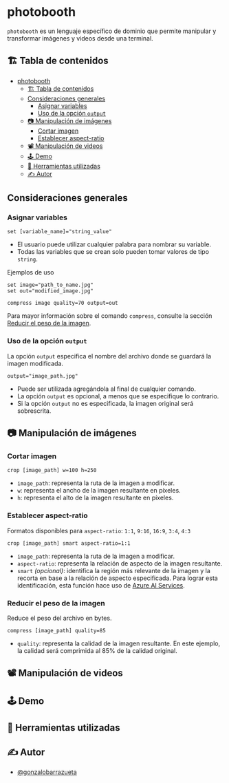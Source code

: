 # photobooth

`photobooth` es un lenguaje específico de dominio que permite manipular y transformar imágenes y videos desde una terminal.

## 🏗️ Tabla de contenidos

<!-- TOC -->
* [photobooth](#photobooth)
  * [🏗️ Tabla de contenidos](#-tabla-de-contenidos)
  * [Consideraciones generales](#consideraciones-generales)
    * [Asignar variables](#asignar-variables)
    * [Uso de la opción `output`](#uso-de-la-opción-output)
  * [📷 Manipulación de imágenes](#-manipulación-de-imágenes)
    * [Cortar imagen](#cortar-imagen)
    * [Establecer aspect-ratio](#establecer-aspect-ratio)
  * [📽️ Manipulación de videos](#-manipulación-de-videos)
  * [🕹️ Demo](#-demo)
  * [🔨 Herramientas utilizadas](#-herramientas-utilizadas)
  * [✍️ Autor](#-autor)
<!-- TOC -->

## Consideraciones generales

### Asignar variables
```
set [variable_name]="string_value"
```
- El usuario puede utilizar cualquier palabra para nombrar su variable.
- Todas las variables que se crean solo pueden tomar valores de tipo `string`.

Ejemplos de uso
```
set image="path_to_name.jpg"
set out="modified_image.jpg"

compress image quality=70 output=out
```
Para mayor información sobre el comando `compress`, consulte la sección [Reducir el peso de la imagen](#reducir-el-peso-de-la-imagen).

### Uso de la opción `output`
La opción `output` especifica el nombre del archivo donde se guardará la imagen modificada.
````
output="image_path.jpg"
````
- Puede ser utilizada agregándola al final de cualquier comando.
- La opción `output` es opcional, a menos que se especifique lo contrario.
- Si la opción `output` no es especificada, la imagen original será sobrescrita.

## 📷 Manipulación de imágenes

### Cortar imagen
```
crop [image_path] w=100 h=250
```
- `image_path`: representa la ruta de la imagen a modificar.
- `w`: representa el ancho de la imagen resultante en píxeles.
- `h`: representa el alto de la imagen resultante en píxeles.

### Establecer aspect-ratio
Formatos disponibles para `aspect-ratio`: `1:1`, `9:16`, `16:9`, `3:4`, `4:3`
```
crop [image_path] smart aspect-ratio=1:1
```
- `image_path`: representa la ruta de la imagen a modificar.
- `aspect-ratio`: representa la relación de aspecto de la imagen resultante.
- `smart` _(opcional)_: identifica la región más relevante de la imagen y la recorta en base a la relación de aspecto especificada. Para lograr esta identificación, esta función hace uso de [Azure AI Services](https://learn.microsoft.com/en-us/rest/api/computervision/generate-thumbnail/generate-thumbnail?view=rest-computervision-v3.2&tabs=HTTP).

### Reducir el peso de la imagen
Reduce el peso del archivo en bytes.
```
compress [image_path] quality=85
```
- `quality`: representa la calidad de la imagen resultante. En este ejemplo, la calidad será comprimida al 85% de la calidad original.

## 📽️ Manipulación de videos

## 🕹️ Demo

## 🔨 Herramientas utilizadas

## ✍️ Autor

- [@gonzalobarrazueta](https://www.github.com/gonzalobarrazueta)